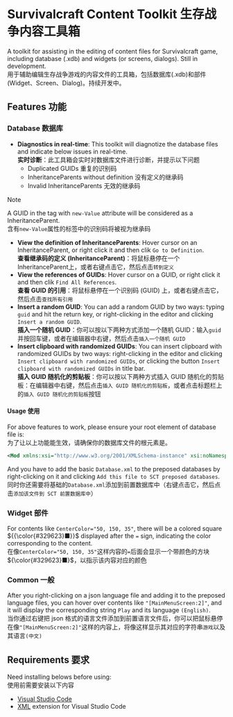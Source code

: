 # Survivalcraft Content Toolkit 生存战争内容工具箱

A toolkit for assisting in the editing of content files for Survivalcraft game, including database (.xdb) and widgets (or screens, dialogs). Still in development.  
用于辅助编辑生存战争游戏的内容文件的工具箱，包括数据库(.xdb)和部件(Widget、Screen、Dialog)。持续开发中。

## Features 功能

### Database 数据库

* **Diagnostics in real-time**: This toolkit will diagnotize the database files and indicate below issues in real-time.  
  **实时诊断**：此工具箱会实时对数据库文件进行诊断，并提示以下问题
  * Duplicated GUIDs 重复的识别码
  * InheritanceParents without definition 没有定义的继承码
  * Invalid InheritanceParents 无效的继承码

> [!NOTE]  
> A GUID in the tag with `new-Value` attribute will be considered as a InheritanceParent.  
> 含有`new-Value`属性的标签中的识别码将被视为继承码

* **View the definition of InheritanceParents**: Hover cursor on an InheritanceParent, or right click it and then clik `Go to Definition`.  
  **查看继承码的定义 (InheritanceParent)**：将鼠标悬停在一个InheritanceParent上，或者右键点击它，然后点击`转到定义`
* **View the references of GUIDs**: Hover cursor on a GUID, or right click it and then clik `Find All References`.  
  **查看 GUID 的引用**：将鼠标悬停在一个识别码 (GUID) 上，或者右键点击它，然后点击`查找所有引用`
* **Insert a random GUID**: You can add a random GUID by two ways: typing `guid` and hit the return key, or right-clicking in the editor and clicking `Insert a random GUID`.  
  **插入一个随机 GUID**：你可以按以下两种方式添加一个随机 GUID：输入`guid`并按回车键，或者在编辑器中右键，然后点击`插入一个随机 GUID`
* **Insert clipboard with randomized GUIDs**: You can insert clipboard with randomized GUIDs by two ways: right-clicking in the editor and clicking `Insert clipboard with randomized GUIDs`, or clicking the button `Insert clipboard with randomized GUIDs` in title bar.  
  **插入 GUID 随机化的剪贴板**：你可以按以下两种方式插入 GUID 随机化的剪贴板：在编辑器中右键，然后点击`插入 GUID 随机化的剪贴板`，或者点击标题栏上的`插入 GUID 随机化的剪贴板`按钮

#### Usage 使用
For above features to work, please ensure your root element of database file is:  
为了让以上功能能生效，请确保你的数据库文件的根元素是。
```xml
<Mod xmlns:xsi="http://www.w3.org/2001/XMLSchema-instance" xsi:noNamespaceSchemaLocation="https://gitee.com/THPRC/survivalcraft-api/raw/SCAPI1.8/Survivalcraft/Content/Assets/Database.xsd">
```
And you have to add the basic `Database.xml` to the preposed databases by right-clicking on it and clicking `Add this file to SCT preposed databases`.  
同时你还需要将基础的`Database.xml`添加到前置数据库中（右键点击它，然后点击`添加该文件到 SCT 前置数据库中`）

### Widget 部件

For contents like `CenterColor="50, 150, 35"`, there will be a colored square ${{\color{#329623}■}}$ displayed after the `=` sign, indicating the color corresponding to the content.  
在像`CenterColor="50, 150, 35"`这样内容的`=`后面会显示一个带颜色的方块${\color{#329623}■}$，以指示该内容对应的颜色

### Common 一般

After you right-clicking on a json language file and adding it to the preposed language files, you can hover over contents like `"[MainMenuScreen:2]"`, and it will display the corresponding string `Play` and its language `(English)`.  
当你通过右键把 json 格式的语言文件添加到前置语言文件后，你可以把鼠标悬停在像`"[MainMenuScreen:2]"`这样的内容上，将像这样显示其对应的字符串`游戏`以及其语言`(中文)`

## Requirements 要求

Need installing belows before using:  
使用前需要安装以下内容

* [Visual Studio Code](https://code.visualstudio.com)
* [XML](https://marketplace.visualstudio.com/items?itemName=redhat.vscode-xml) extension for Visual Studio Code